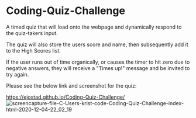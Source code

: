 # Coding-Quiz-Challenge
A timed quiz that will load onto the webpage and dynamically respond to the quiz-takers input.

The quiz will also store the users score and name, then subsequently add it to the High Scores list. 

If the user runs out of time organically, or causes the timer to hit zero due to negative answers, they 
will receive a "Times up!" message and be invited to try again.

Please see the below link and screenshot for the quiz:

https://ejostad.github.io/Coding-Quiz-Challenge/
![screencapture-file-C-Users-krist-code-Coding-Quiz-Challenge-index-html-2020-12-04-22_02_19](https://user-images.githubusercontent.com/71619046/101235320-ac549100-367c-11eb-819e-35f49416d1b9.png)